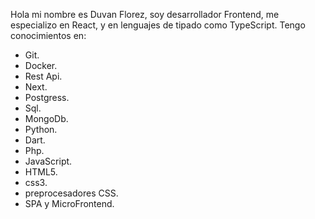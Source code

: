 Hola mi nombre es Duvan Florez, soy desarrollador Frontend, me especializo en React, y en lenguajes de tipado como TypeScript.
Tengo conocimientos en:
  - Git.
  - Docker.
  - Rest Api.
  - Next.
  - Postgress.
  - Sql.
  - MongoDb.
  - Python.
  - Dart.
  - Php.
  - JavaScript.
  - HTML5.
  - css3.
  - preprocesadores CSS.
  - SPA y MicroFrontend.
